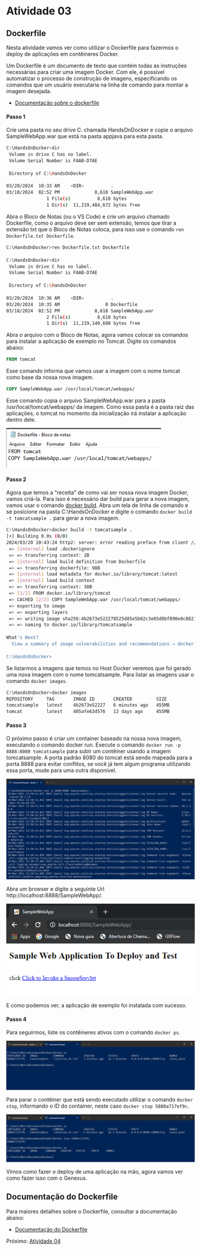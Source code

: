 # Atividade 03

## Dockerfile

Nesta atividade vamos ver como utilizar o Dockerfile para fazermos o deploy de aplicações em contêineres Docker.

Um Dockerfile é um documento de texto que contém todas as instruções necessárias para criar uma imagem Docker. Com ele, é possível automatizar o processo de construção de imagens, especificando os comandos que um usuário executaria na linha de comando para montar a imagem desejada.

- [Documentação sobre o dockerfile](https://docs.docker.com/reference/dockerfile/)


#### Passo 1

Crie uma pasta no seu drive C: chamada HandsOnDocker e copie o arquivo SampleWebApp.war que está na pasta appjava para esta pasta.

```bash
C:\HandsOnDocker>dir
 Volume in drive C has no label.
 Volume Serial Number is FAAB-D7AE

 Directory of C:\HandsOnDocker

03/20/2024  10:33 AM    <DIR>          .
03/18/2024  02:52 PM             8,618 SampleWebApp.war
               1 File(s)          8,618 bytes
               1 Dir(s)  11,219,484,672 bytes free
``` 

Abra o Bloco de Notas (ou o VS Code) e crie um arquivo chamado Dockerfile, como o arquivo deve ser sem extensão, temos que tirar a extensão txt que o Bloco de Notas coloca, para isso use o comando `ren Dockerfile.txt Dockerfile`.

```bash
C:\HandsOnDocker>ren Dockerfile.txt Dockerfile

C:\HandsOnDocker>dir
 Volume in drive C has no label.
 Volume Serial Number is FAAB-D7AE

 Directory of C:\HandsOnDocker

03/20/2024  10:36 AM    <DIR>          .
03/20/2024  10:35 AM                 0 Dockerfile
03/18/2024  02:52 PM             8,618 SampleWebApp.war
               2 File(s)          8,618 bytes
               1 Dir(s)  11,219,140,608 bytes free

```

Abra o arquivo com o Bloco de Notas, agora vamos colocar os comandos para instalar a aplicação de exemplo no Tomcat. Digite os comandos abaixo:

```dockerfile
FROM tomcat
```
Esse comando informa que vamos usar a imagem com o nome tomcat como base da nossa nova imagem.


```dockerfile
COPY SampleWebApp.war /usr/local/tomcat/webapps/
```
Esse comando copia o arquivo SampleWebApp.war para a pasta /usr/local/tomcat/webapps/ da imagem. Como essa pasta é a pasta raiz das aplicações, o tomcat no momento da inicialização irá instalar a aplicação dentro dele.


![Dockerfile](imagens/dockerfile.png)

#### Passo 2

Agora que temos a "receita" de como vai ser nossa nova imagem Docker, vamos criá-la. Para isso é necessário dar build para gerar a nova imagem, vamos usar o comando [docker build](https://docs.docker.com/engine/reference/commandline/build/).
Abra um tela de linha de comando e se posicione na pasta C:\HandsOnDocker e digite o comando `docker build -t tomcatsample .` para gerar a nova imagem.

```bash
C:\HandsOnDocker>docker build -t tomcatsample .
[+] Building 0.0s (0/0)                                                                                  docker:default
2024/03/20 10:43:24 http2: server: error reading preface from client //./pipe/docker_engine: file has already been close[+] Building 0.5s (7/7) FINISHED                                                                         docker:default
 => [internal] load .dockerignore                                                                                  0.1s
 => => transferring context: 2B                                                                                    0.0s
 => [internal] load build definition from Dockerfile                                                               0.1s
 => => transferring dockerfile: 98B                                                                                0.0s
 => [internal] load metadata for docker.io/library/tomcat:latest                                                   0.0s
 => [internal] load build context                                                                                  0.1s
 => => transferring context: 38B                                                                                   0.0s
 => [1/2] FROM docker.io/library/tomcat                                                                            0.0s
 => CACHED [2/2] COPY SampleWebApp.war /usr/local/tomcat/webapps/                                                  0.0s
 => exporting to image                                                                                             0.1s
 => => exporting layers                                                                                            0.0s
 => => writing image sha256:4b2673e522278525d85e5b02c3e05d0bf890e8c8821ceab8174c2fb2d69ff001                       0.0s
 => => naming to docker.io/library/tomcatsample                                                                    0.0s

What's Next?
  View a summary of image vulnerabilities and recommendations → docker scout quickview

C:\HandsOnDocker>
```
Se listarmos a imagens que temos no Host Docker veremos que foi gerado uma nova imagem com o nome tomcatsample.
Para listar as imagens usar o comando `docker images`.

```bash
C:\HandsOnDocker>docker images
REPOSITORY     TAG       IMAGE ID       CREATED         SIZE
tomcatsample   latest    4b2673e52227   6 minutes ago   455MB
tomcat         latest    405afe63d576   13 days ago     455MB
```

#### Passo 3

O próximo passo é criar um container baseado na nossa nova imagem, executando o comando docker run. Execute o comando `docker run -p 8888:8080 tomcatsample` para subir um contêiner usando a imagem tomcatsample.
A porta padrão 8080 do tomcat está sendo mapeada para a porta 8888 para evitar conflitos, se você já tem algum programa utilizando essa porta, mude para uma outra disponível.

![run tomcatsample](imagens/tomcatsample.png)

Abra um browser e digite a seguinte Url http://localhost:8888/SampleWebApp/.

![sample web app](imagens/samplewebapp.png)

E como podemos ver, a aplicação de exemplo foi instalada com sucesso.

#### Passo 4

Para seguirmos, liste os contêineres ativos com o comando `docker ps`.

![docker ps](imagens/dockerps.png)

Para parar o contêiner que está sendo executado utilizar o comando `docker stop`, informando o ID do container, neste caso `docker stop 5880a717ef9c`.

![docker stop](imagens/dockerstop.png)

Vimos como fazer o deploy de uma aplicação na mão, agora vamos ver como fazer isso com o Genexus.


## Documentação do Dockerfile

Para maiores detalhes sobre o Dockerfile, consultar a documentação abaixo:

- [Documentação do Dockerfile](https://docs.docker.com/reference/dockerfile/)


Próximo: [Atividade 04](04-atividade.md)